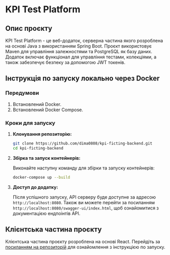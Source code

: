 # KPI Test Platform

## Опис проєкту

KPI Test Platform - це веб-додаток, серверна частина якого розроблена на основі Java з використанням
Spring Boot. Проєкт використовує Maven для управління залежностями та PostgreSQL як базу даних.
Додаток включає функціонал для управління тестами, колекціями, а також забезпечує безпеку за
допомогою JWT токенів.

## Інструкція по запуску локально через Docker

### Передумови

1. Встановлений Docker.
2. Встановлений Docker Compose.

### Кроки для запуску

1. **Клонування репозиторію:**

    ```sh
    git clone https://github.com/dima0808/kpi-ficting-backend.git
    cd kpi-ficting-backend
    ```

2. **Збірка та запуск контейнерів:**

   Виконайте наступну команду для збірки та запуску контейнерів:

    ```sh
    docker-compose up --build
    ```

3. **Доступ до додатку:**

   Після успішного запуску, API серверу буде доступне за адресою `http://localhost:8080`. Також ви
   можете перейти за посиланням `http://localhost:8080/swagger-ui/index.html`, щоб ознайомитися з
   документацією ендпоінтів API.

## Клієнтська частина проєкту

Клієнтська частина проєкту розроблена на основі React. Перейдіть
за [посиланням на репозиторій](https://github.com/dima0808/kpi-ficting) для ознайомлення з
інструкцією по запуску.